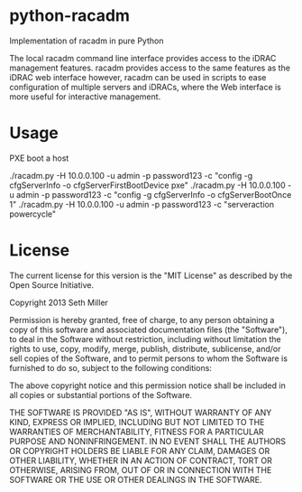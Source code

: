 python-racadm
=============

Implementation of racadm in pure Python

The local racadm command line interface provides access to the iDRAC management features. racadm provides access to the same features as the iDRAC web interface however, racadm can be used in scripts to ease configuration of multiple servers and iDRACs, where the Web interface is more useful for interactive management.

Usage
=============


PXE boot a host

./racadm.py -H 10.0.0.100 -u admin -p password123 -c "config -g cfgServerInfo -o cfgServerFirstBootDevice pxe"
./racadm.py -H 10.0.0.100 -u admin -p password123 -c "config -g cfgServerInfo -o cfgServerBootOnce 1"
./racadm.py -H 10.0.0.100 -u admin -p password123 -c "serveraction powercycle"


License
=============

The current license for this version is the "MIT License" as described by the Open Source Initiative.

Copyright 2013 Seth Miller
	
Permission is hereby granted, free of charge, to any person obtaining a copy
of this software and associated documentation files (the "Software"), to deal
in the Software without restriction, including without limitation the rights
to use, copy, modify, merge, publish, distribute, sublicense, and/or sell
copies of the Software, and to permit persons to whom the Software is
furnished to do so, subject to the following conditions:

The above copyright notice and this permission notice shall be included in
all copies or substantial portions of the Software.

THE SOFTWARE IS PROVIDED "AS IS", WITHOUT WARRANTY OF ANY KIND, EXPRESS OR
IMPLIED, INCLUDING BUT NOT LIMITED TO THE WARRANTIES OF MERCHANTABILITY,
FITNESS FOR A PARTICULAR PURPOSE AND NONINFRINGEMENT. IN NO EVENT SHALL THE
AUTHORS OR COPYRIGHT HOLDERS BE LIABLE FOR ANY CLAIM, DAMAGES OR OTHER
LIABILITY, WHETHER IN AN ACTION OF CONTRACT, TORT OR OTHERWISE, ARISING FROM,
OUT OF OR IN CONNECTION WITH THE SOFTWARE OR THE USE OR OTHER DEALINGS IN
THE SOFTWARE.